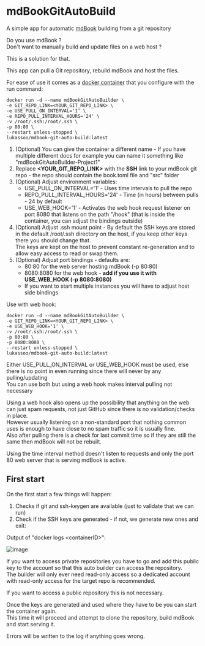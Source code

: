 # mdBookGitAutoBuild
A simple app for automatic [mdBook](https://github.com/rust-lang/mdBook) building from a git repository

Do you use mdBook ?  
Don't want to manually build and update files on a web host ?

This is a solution for that.

This app can pull a Git repository, rebuild mdBook and host the files.

For ease of use it comes as a [docker container](https://hub.docker.com/r/lukassoo/mdbook-git-auto-build) that you configure with the run command:

    docker run -d --name mdBookGitAutoBuilder \
    -e GIT_REPO_LINK=<YOUR_GIT_REPO_LINK> \
    -e USE_PULL_ON_INTERVAL='1' \
    -e REPO_PULL_INTERVAL_HOURS='24' \
    -v /root/.ssh:/root/.ssh \
    -p 80:80 \
    --restart unless-stopped \
    lukassoo/mdbook-git-auto-build:latest

1. (Optional) You can give the container a different name - If you have multiple different docs for example you can name it something like "mdBookGitAutoBuilder-Project1"
2. Replace **<YOUR_GIT_REPO_LINK>** with the **SSH** link to your mdBook git repo - the repo should contain the book.toml file and "src" folder
3. (Optional) Adjust environment variables:
   - USE_PULL_ON_INTERVAL='1' - Uses time intervals to pull the repo
   - REPO_PULL_INTERVAL_HOURS='24' - Time (in hours) between pulls - 24 by default
   - USE_WEB_HOOK='1' - Activates the web hook request listener on port 8080 that listens on the path "/hook" (that is inside the container, you can adjust the bindings outside)
4. (Optional) Adjust .ssh mount point - By default the SSH keys are stored in the default /root/.ssh directory on the host, if you keep other keys there you should change that.  
The keys are kept on the host to prevent constant re-generation and to allow easy access to read or swap them.
5. (Optional) Adjust port bindings - defaults are:
   - 80:80 for the web server hosting mdBook (-p 80:80)
   - 8080:8080 for the web hook - **add if you use it with USE_WEB_HOOK (-p 8080:8080)**
   - If you want to start multiple instances you will have to adjust host side bindings

Use with web hook:

    docker run -d --name mdBookGitAutoBuilder \
    -e GIT_REPO_LINK=<YOUR_GIT_REPO_LINK> \
    -e USE_WEB_HOOK='1' \
    -v /root/.ssh:/root/.ssh \
    -p 80:80 \
    -p 8080:8080 \
    --restart unless-stopped \
    lukassoo/mdbook-git-auto-build:latest

Either USE_PULL_ON_INTERVAL or USE_WEB_HOOK must be used, else there is no point in even running since there will never by any pulling/updating  
You can use both but using a web hook makes interval pulling not necessary

Using a web hook also opens up the possibility that anything on the web can just spam requests, not just GitHub since there is no validation/checks in place.  
However usually listening on a non-standard port that nothing common uses is enough to have close to no spam traffic so it is usually fine.  
Also after pulling there is a check for last commit time so if they are still the same then mdBook will not be rebuilt.

Using the time interval method doesn't listen to requests and only the port 80 web server that is serving mdBook is active.

## First start

On the first start a few things will happen:
1. Checks if git and ssh-keygen are available (just to validate that we can run)
2. Check if the SSH keys are generated - if not, we generate new ones and exit:

Output of "docker logs \<containerID\>":

![image](https://github.com/lukassoo/mdBookGitAutoBuild/assets/10761509/528d463a-147e-43c8-9ebc-6c1db80d6913)

If you want to access private repositories you have to go and add this public key to the account so that this auto builder can access the repository.  
The builder will only ever need read-only access so a dedicated account with read-only access for the target repo is recommended.

If you want to access a public repository this is not necessary.

Once the keys are generated and used where they have to be you can start the container again.  
This time it will proceed and attempt to clone the repository, build mdBook and start serving it.

Errors will be written to the log if anything goes wrong.

